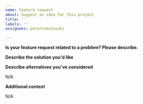 ```yaml
---
name: Feature request
about: Suggest an idea for this project
title: ''
labels: ''
assignees: petarnikolovski

---
```


**Is your feature request related to a problem? Please describe.**
<!-- A clear and concise description of what the problem is. Ex. I'm always frustrated when [...] -->

**Describe the solution you'd like**
<!-- A clear and concise description of what you want to happen. -->

**Describe alternatives you've considered**
<!-- A clear and concise description of any alternative solutions or features you've considered. -->
N/A

**Additional context**
<!-- Add any other context about the feature request here. -->
N/A
